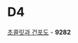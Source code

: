 # D4
[초콜릿과 건포도](https://github.com/wayandway/algorithms-cpp/blob/master/SWEA/D4/9282.cpp) - **9282** <br>